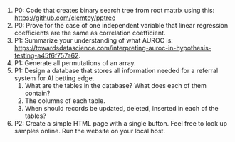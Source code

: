 1) P0: Code that creates binary search tree from root matrix using this: https://github.com/clemtoy/pptree
2) P0: Prove for the case of one independent variable that linear regression coefficients are the same as correlation coefficient.
3) P1: Summarize your understanding of what AUROC is: https://towardsdatascience.com/interpreting-auroc-in-hypothesis-testing-a45f6f757a62.
4) P1: Generate all permutations of an array.
5) P1: Design a database that stores all information needed for a referral system for AI betting edge. 
	1) What are the tables in the database? What does each of them contain?
	2) The columns of each table.
	3) When should records be updated, deleted, inserted in each of the tables?
6) P2: Create a simple HTML page with a single button. Feel free to look up samples online. Run the website on your local host.